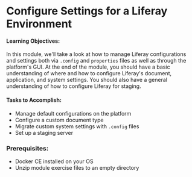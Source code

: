 # Configure Settings for a Liferay Environment

<div class="ahead">
<h4>Learning Objectives:</h4>
In this module, we'll take a look at how to manage Liferay configurations and settings both via <code>.config</code> and <code>properties</code> files as well as through the platform's GUI. At the end of the module, you should have a basic understanding of where and how to configure Liferay's document, application, and system settings. You should also have a general understanding of how to configure Liferay for staging.

<h4>Tasks to Accomplish:</h4>
<ul>
	<li>Manage default configurations on the platform</li>
	<li>Configure a custom document type</li>
	<li>Migrate custom system settings with <code>.config</code> files</li>
	<li>Set up a staging server</li>
</ul>
	
<h3>Prerequisites:</h3>
<ul>
	<li>Docker CE installed on your OS</li>
	<li>Unzip module exercise files to an empty directory</li>
</ul>
</div>
